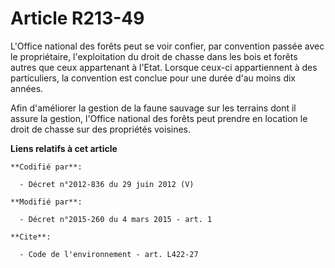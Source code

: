 # Article R213-49

L'Office national des forêts peut se voir confier, par convention passée avec le propriétaire, l'exploitation du droit de
chasse dans les bois et forêts autres que ceux appartenant à l'Etat. Lorsque ceux-ci appartiennent à des particuliers, la
convention est conclue pour une durée d'au moins dix années.

Afin d'améliorer la gestion de la faune sauvage sur les terrains dont il assure la gestion, l'Office national des forêts peut
prendre en location le droit de chasse sur des propriétés voisines.

**Liens relatifs à cet article**

	**Codifié par**:

	  - Décret n°2012-836 du 29 juin 2012 (V)

	**Modifié par**:

	  - Décret n°2015-260 du 4 mars 2015 - art. 1

	**Cite**:

	  - Code de l'environnement - art. L422-27
